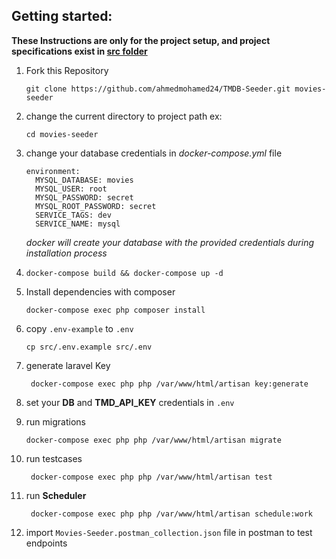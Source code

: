 ## Getting started:
**These Instructions are only for the project setup, and project specifications exist in [src folder](https://github.com/ahmedmohamed24/TMDB-Seeder/tree/main/src)**
1. Fork this Repository

    ``` git clone https://github.com/ahmedmohamed24/TMDB-Seeder.git movies-seeder ```
1. change the current directory to project path ex:

      ``` cd movies-seeder ```
1. change your database credentials in *docker-compose.yml* file

    ```
    environment:
      MYSQL_DATABASE: movies
      MYSQL_USER: root
      MYSQL_PASSWORD: secret
      MYSQL_ROOT_PASSWORD: secret
      SERVICE_TAGS: dev
      SERVICE_NAME: mysql

    ```
    *docker will create your database with the provided credentials during installation process*

1. ``` docker-compose build && docker-compose up -d ```


1. Install dependencies with composer

      ```docker-compose exec php composer install ```
1. copy `.env-example` to `.env`

   ``` cp src/.env.example src/.env ```
1. generate laravel Key

    ```  docker-compose exec php php /var/www/html/artisan key:generate  ```

2. set your **DB** and **TMD_API_KEY** credentials in `.env`
3. run migrations

     ``` docker-compose exec php php /var/www/html/artisan migrate ```
4. run testcases

      ``` docker-compose exec php php /var/www/html/artisan test```
5. run **Scheduler**

      ``` docker-compose exec php php /var/www/html/artisan schedule:work```
6. import `Movies-Seeder.postman_collection.json` file in postman to test endpoints